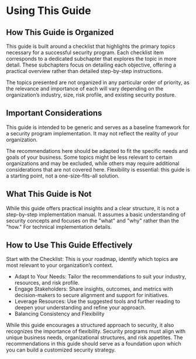 # Using This Guide

## How This Guide is Organized

This guide is built around a checklist that highlights the primary topics necessary for a successful security program. Each checklist item corresponds to a dedicated subchapter that explores the topic in more detail. These subchapters focus on detailing each objective, offering a practical overview rather than detailed step-by-step instructions.

The topics presented are not organized in any particular order of priority, as the relevance and importance of each will vary depending on the organization’s industry, size, risk profile, and existing security posture.

## Important Considerations

This guide is intended to be generic and serves as a baseline framework for a security program implementation. It may not reflect the reality of your organization.

The recommendations here should be adapted to fit the specific needs and goals of your business.
Some topics might be less relevant to certain organizations and may be excluded, while others may require additional considerations that are not covered here.
Flexibility is essential: this guide is a starting point, not a one-size-fits-all solution.

## What This Guide is Not

While this guide offers practical insights and a clear structure, it is not a step-by-step implementation manual. It assumes a basic understanding of security concepts and focuses on the "what" and "why" rather than the "how." For technical implementation details.

## How to Use This Guide Effectively

Start with the Checklist: This is your roadmap, identify which topics are most relevant to your organization’s context.

- Adapt to Your Needs: Tailor the recommendations to suit your industry, resources, and risk profile.
- Engage Stakeholders: Share insights, outcomes, and metrics with decision-makers to secure alignment and support for initiatives.
- Leverage Resources: Use the suggested tools and further reading to deepen your understanding and refine your approach.
- Balancing Consistency and Flexibility

While this guide encourages a structured approach to security, it also recognizes the importance of flexibility. Security programs must align with unique business needs, organizational structures, and risk appetites. The recommendations in this guide should serve as a foundation upon which you can build a customized security strategy.
